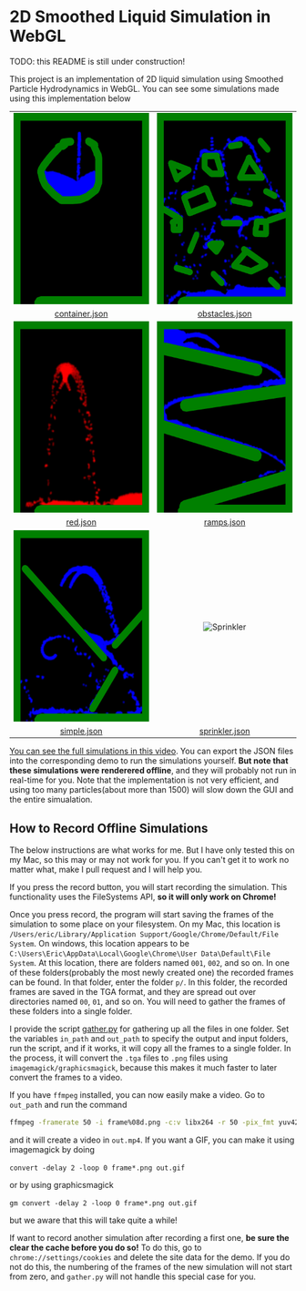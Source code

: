 # 2D Smoothed Liquid Simulation in WebGL

TODO: this README is still under construction!

This project is an implementation of 2D liquid simulation using  Smoothed Particle Hydrodynamics in WebGL.
You can see some simulations made using this implementation below


<table><thead>
</thead><tbody>
<tr>
<td align="center"><img src="images/container.gif" alt="Container" width="268" height="336"></td>
<td align="center"><img src="images/obstacles.gif" alt="Obstacles" width="268" height="336"></td>
</tr>
<tr>
<td align="center"> <a href="json/obstacles.json">container.json</a> </td>
<td align="center"> <a href="json/obstacles.json">obstacles.json</a> </td>
</tr>


<tr>
<td align="center"><img src="images/red.gif" alt="Red" width="268" height="336"></td>
<td align="center"><img src="images/ramps.gif" alt="Obstacles" width="268" height="336"></td>
</tr>
<tr>
<td align="center"> <a href="json/red.json">red.json</a> </td>
<td align="center"> <a href="json/ramps.json">ramps.json</a> </td>
</tr>


<tr>
<td align="center"><img src="images/simple.gif" alt="Simple" width="268" height="336"></td>
<td align="center"><img src="images/sprinkler.gif" alt="Sprinkler" width="268" height="336"></td>
</tr>
<tr>
<td align="center"> <a href="json/simple.json">simple.json</a> </td>
<td align="center"> <a href="json/sprinkler.json">sprinkler.json</a> </td>
</tr>

</tbody></table>

[You can see the full simulations in this video](https://www.youtube.com/watch?v=SHvIOMl7-pQ).
You can export the JSON files into the corresponding demo to run the simulations yourself. **But note that these simulations were renderered offline**, and they will probably not run in real-time for you. Note that the implementation is not very efficient, and using too many particles(about more than 1500) will slow down the GUI and the entire simualation.

## How to Record Offline Simulations

The below instructions are what works for me. But I have only tested this on my Mac, so this may or may not work for you. If you can't get it to work no matter what, make I pull request and I will help you.

If you press the record button, you will start recording the simulation. This functionality uses the FileSystems API, **so it will only work on Chrome!** 

Once you press record, the program will start saving the frames of the simulation to some place on your filesystem. On my Mac, this location is `/Users/eric/Library/Application Support/Google/Chrome/Default/File System`. On windows, this location appears to be `C:\Users\Eric\AppData\Local\Google\Chrome\User Data\Default\File System`. At this location, there are folders named `001`, `002`, and so on. In one of these folders(probably the most newly created one) the recorded frames can be found.
In that folder, enter the folder `p/`. In this folder, the recorded frames are saved in the TGA format, and they are spread out over directories named `00`, `01`, and so on. You will need to gather the frames of these folders into a single folder. 

I provide the script [gather.py](scripts/gather.py) for gathering up all the files in one folder. Set the variables `in_path` and `out_path` to specify the output and input folders, run the script, and if it works, it will copy all the frames to a single folder. In the process, it will convert the `.tga` files to `.png` files using `imagemagick/graphicsmagick`, because this makes it much faster to later convert the frames to a video.

If you have `ffmpeg` installed, you can now easily make a video. Go to `out_path` and run the command

```Bash
ffmpeg -framerate 50 -i frame%08d.png -c:v libx264 -r 50 -pix_fmt yuv420p out.mp4
```

and it will create a video in `out.mp4`. If you want a GIF, you can make it using imagemagick by doing

`convert -delay 2 -loop 0 frame*.png out.gif`

or by using graphicsmagick

`gm convert -delay 2 -loop 0 frame*.png out.gif`

but we aware that this will take quite a while!

If want to record another simulation after recording a first one, **be sure the clear the cache before you do so!** To do this, go to `chrome://settings/cookies` and delete the site data for the demo. If you do not do this, the numbering of the frames of the new simulation will not start from zero, and  `gather.py` will not handle this special case for you.
